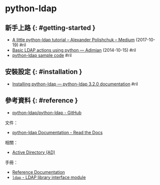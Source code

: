 # python-ldap

## 新手上路 {: #getting-started }

  - [A little python\-ldap tutorial – Alexander Polishchuk – Medium](https://medium.com/@alpolishchuk/a-little-python-ldap-tutorial-4a6a79676157) (2017-10-19) #ril
  - [Basic LDAP actions using python — Adimian](https://www.adimian.com/blog/2014/10/basic-ldap-actions-using-python/) (2014-10-15) #ril
  - [python\-ldap sample code](http://www.grotan.com/ldap/python-ldap-samples.html) #ril

## 安裝設定 {: #installation }

  - [Installing python\-ldap — python\-ldap 3\.2\.0 documentation](https://www.python-ldap.org/en/python-ldap-3.2.0/installing.html) #ril

## 參考資料 {: #reference }

  - [python-ldap/python-ldap - GitHub](https://github.com/python-ldap/python-ldap/)

文件：

  - [python-ldap Documentation - Read the Docs](https://python-ldap.org/)

相關：

  - [Active Directory (AD)](ad.md)

手冊：

  - [Reference Documentation](https://www.python-ldap.org/en/latest/reference/index.html)
  - [`ldap` - LDAP library interface module](https://www.python-ldap.org/en/latest/reference/ldap.html)
